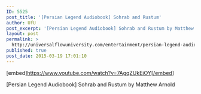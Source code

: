 ```yaml
---
ID: 5525
post_title: '[Persian Legend Audiobook] Sohrab and Rustum'
author: UfU
post_excerpt: '[Persian Legend Audiobook] Sohrab and Rustum by Matthew Arnold'
layout: post
permalink: >
  http://universalflowuniversity.com/entertainment/persian-legend-audiobook-sohrab-and-rustum/
published: true
post_date: 2015-03-19 17:01:10
---
```

[embed]https://www.youtube.com/watch?v=7AgqZUkEjOY[/embed]<br>
<p>[Persian Legend Audiobook] Sohrab and Rustum by Matthew Arnold</p>